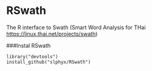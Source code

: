 # RSwath
The R interface to Swath (Smart Word Analysis for THai https://linux.thai.net/projects/swath)

###Instal RSwath
```{r install_devtools, eval=FALSE}
library("devtools")
install_github("slphyx/RSwath")
```

